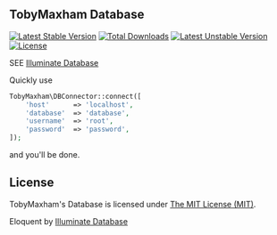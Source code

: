 
## TobyMaxham Database
[![Latest Stable Version](https://poser.pugx.org/TobyMaxham/database/v/stable.svg)](https://packagist.org/packages/TobyMaxham/database)
[![Total Downloads](https://poser.pugx.org/TobyMaxham/database/downloads.svg)](https://packagist.org/packages/TobyMaxham/database)
[![Latest Unstable Version](https://poser.pugx.org/TobyMaxham/database/v/unstable.svg)](https://packagist.org/packages/TobyMaxham/database)
[![License](https://poser.pugx.org/TobyMaxham/database/license.svg)](https://packagist.org/packages/TobyMaxham/database)

SEE [Illuminate Database](https://github.com/illuminate/database)

Quickly use
```php
TobyMaxham\DBConnector::connect([
	'host'      => 'localhost',
	'database'  => 'database',
	'username'  => 'root',
	'password'  => 'password',
]);
```
and you'll be done.


## License

TobyMaxham's Database is licensed under [The MIT License (MIT)](LICENSE).

Eloquent by [Illuminate Database](https://github.com/illuminate/database)
